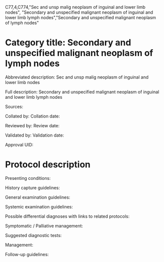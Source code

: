 C77,4,C774,"Sec and unsp malig neoplasm of inguinal and lower limb nodes", "Secondary and unspecified malignant neoplasm of inguinal and lower limb lymph nodes","Secondary and unspecified malignant neoplasm of lymph nodes"
# Category title: Secondary and unspecified malignant neoplasm of lymph nodes

Abbreviated description: Sec and unsp malig neoplasm of inguinal and lower limb nodes

Full description: Secondary and unspecified malignant neoplasm of inguinal and lower limb lymph nodes

Sources:

Collated by:
Collation date:

Reviewed by:
Review date:

Validated by:
Validation date:

Approval UID:

# Protocol description

Presenting conditions:

History capture guidelines:

General examination guidelines:

Systemic examination guidelines:

Possible differential diagnoses with links to related protocols:

Symptomatic / Palliative management:

Suggested diagnostic tests:

Management:

Follow-up guidelines:
